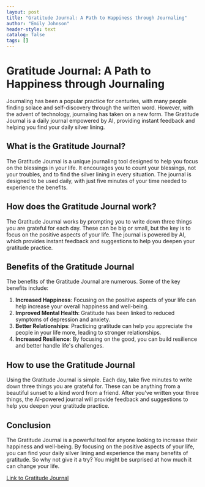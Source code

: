 ```yaml
---
layout: post
title: "Gratitude Journal: A Path to Happiness through Journaling"
author: "Emily Johnson"
header-style: text
catalog: false
tags: []
---
```


# Gratitude Journal: A Path to Happiness through Journaling

Journaling has been a popular practice for centuries, with many people finding solace and self-discovery through the written word. However, with the advent of technology, journaling has taken on a new form. The Gratitude Journal is a daily journal empowered by AI, providing instant feedback and helping you find your daily silver lining.

## What is the Gratitude Journal?

The Gratitude Journal is a unique journaling tool designed to help you focus on the blessings in your life. It encourages you to count your blessings, not your troubles, and to find the silver lining in every situation. The journal is designed to be used daily, with just five minutes of your time needed to experience the benefits.

## How does the Gratitude Journal work?

The Gratitude Journal works by prompting you to write down three things you are grateful for each day. These can be big or small, but the key is to focus on the positive aspects of your life. The journal is powered by AI, which provides instant feedback and suggestions to help you deepen your gratitude practice.

## Benefits of the Gratitude Journal

The benefits of the Gratitude Journal are numerous. Some of the key benefits include:

1. **Increased Happiness**: Focusing on the positive aspects of your life can help increase your overall happiness and well-being.
2. **Improved Mental Health**: Gratitude has been linked to reduced symptoms of depression and anxiety.
3. **Better Relationships**: Practicing gratitude can help you appreciate the people in your life more, leading to stronger relationships.
4. **Increased Resilience**: By focusing on the good, you can build resilience and better handle life's challenges.

## How to use the Gratitude Journal

Using the Gratitude Journal is simple. Each day, take five minutes to write down three things you are grateful for. These can be anything from a beautiful sunset to a kind word from a friend. After you've written your three things, the AI-powered journal will provide feedback and suggestions to help you deepen your gratitude practice.

## Conclusion

The Gratitude Journal is a powerful tool for anyone looking to increase their happiness and well-being. By focusing on the positive aspects of your life, you can find your daily silver lining and experience the many benefits of gratitude. So why not give it a try? You might be surprised at how much it can change your life.

[Link to Gratitude Journal](https://www.gratitudejournal.ai)